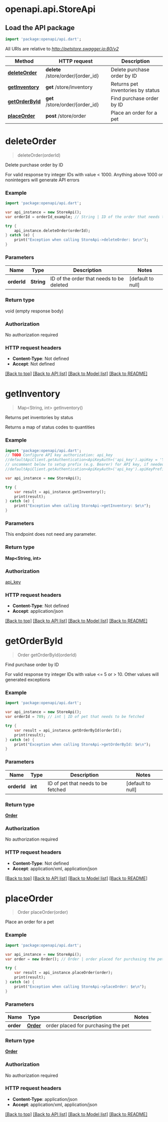 # openapi.api.StoreApi

## Load the API package
```dart
import 'package:openapi/api.dart';
```

All URIs are relative to *http://petstore.swagger.io:80/v2*

Method | HTTP request | Description
------------- | ------------- | -------------
[**deleteOrder**](StoreApi.md#deleteOrder) | **delete** /store/order/{order_id} | Delete purchase order by ID
[**getInventory**](StoreApi.md#getInventory) | **get** /store/inventory | Returns pet inventories by status
[**getOrderById**](StoreApi.md#getOrderById) | **get** /store/order/{order_id} | Find purchase order by ID
[**placeOrder**](StoreApi.md#placeOrder) | **post** /store/order | Place an order for a pet


# **deleteOrder**
> deleteOrder(orderId)

Delete purchase order by ID

For valid response try integer IDs with value < 1000. Anything above 1000 or nonintegers will generate API errors

### Example 
```dart
import 'package:openapi/api.dart';

var api_instance = new StoreApi();
var orderId = orderId_example; // String | ID of the order that needs to be deleted

try { 
    api_instance.deleteOrder(orderId);
} catch (e) {
    print("Exception when calling StoreApi->deleteOrder: $e\n");
}
```

### Parameters

Name | Type | Description  | Notes
------------- | ------------- | ------------- | -------------
 **orderId** | **String**| ID of the order that needs to be deleted | [default to null]

### Return type

void (empty response body)

### Authorization

No authorization required

### HTTP request headers

 - **Content-Type**: Not defined
 - **Accept**: Not defined

[[Back to top]](#) [[Back to API list]](../README.md#documentation-for-api-endpoints) [[Back to Model list]](../README.md#documentation-for-models) [[Back to README]](../README.md)

# **getInventory**
> Map<String, int> getInventory()

Returns pet inventories by status

Returns a map of status codes to quantities

### Example 
```dart
import 'package:openapi/api.dart';
// TODO Configure API key authorization: api_key
//defaultApiClient.getAuthentication<ApiKeyAuth>('api_key').apiKey = 'YOUR_API_KEY';
// uncomment below to setup prefix (e.g. Bearer) for API key, if needed
//defaultApiClient.getAuthentication<ApiKeyAuth>('api_key').apiKeyPrefix = 'Bearer';

var api_instance = new StoreApi();

try { 
    var result = api_instance.getInventory();
    print(result);
} catch (e) {
    print("Exception when calling StoreApi->getInventory: $e\n");
}
```

### Parameters
This endpoint does not need any parameter.

### Return type

**Map<String, int>**

### Authorization

[api_key](../README.md#api_key)

### HTTP request headers

 - **Content-Type**: Not defined
 - **Accept**: application/json

[[Back to top]](#) [[Back to API list]](../README.md#documentation-for-api-endpoints) [[Back to Model list]](../README.md#documentation-for-models) [[Back to README]](../README.md)

# **getOrderById**
> Order getOrderById(orderId)

Find purchase order by ID

For valid response try integer IDs with value <= 5 or > 10. Other values will generated exceptions

### Example 
```dart
import 'package:openapi/api.dart';

var api_instance = new StoreApi();
var orderId = 789; // int | ID of pet that needs to be fetched

try { 
    var result = api_instance.getOrderById(orderId);
    print(result);
} catch (e) {
    print("Exception when calling StoreApi->getOrderById: $e\n");
}
```

### Parameters

Name | Type | Description  | Notes
------------- | ------------- | ------------- | -------------
 **orderId** | **int**| ID of pet that needs to be fetched | [default to null]

### Return type

[**Order**](Order.md)

### Authorization

No authorization required

### HTTP request headers

 - **Content-Type**: Not defined
 - **Accept**: application/xml, application/json

[[Back to top]](#) [[Back to API list]](../README.md#documentation-for-api-endpoints) [[Back to Model list]](../README.md#documentation-for-models) [[Back to README]](../README.md)

# **placeOrder**
> Order placeOrder(order)

Place an order for a pet

### Example 
```dart
import 'package:openapi/api.dart';

var api_instance = new StoreApi();
var order = new Order(); // Order | order placed for purchasing the pet

try { 
    var result = api_instance.placeOrder(order);
    print(result);
} catch (e) {
    print("Exception when calling StoreApi->placeOrder: $e\n");
}
```

### Parameters

Name | Type | Description  | Notes
------------- | ------------- | ------------- | -------------
 **order** | [**Order**](Order.md)| order placed for purchasing the pet | 

### Return type

[**Order**](Order.md)

### Authorization

No authorization required

### HTTP request headers

 - **Content-Type**: application/json
 - **Accept**: application/xml, application/json

[[Back to top]](#) [[Back to API list]](../README.md#documentation-for-api-endpoints) [[Back to Model list]](../README.md#documentation-for-models) [[Back to README]](../README.md)

